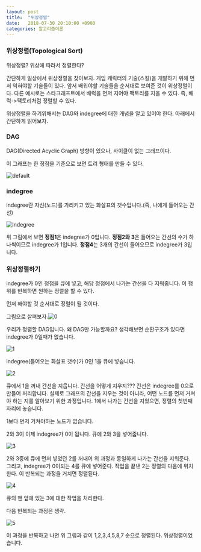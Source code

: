 ```yaml
---
layout: post
title:  "위상정렬"
date:   2018-07-30 20:10:00 +0900
categories: 알고리즘이론
---
```

### 위상정렬(Topological Sort)

위상정렬? 위상에 따라서 정렬한다? 

간단하게 일상에서 위상정렬을 찾아보자. 게임 캐릭터의 기술(스킬)을 개발하기 위해 먼저 익혀야할 기술들이 있다. 앞서 배워야할 기술들을 순서대로 보여준 것이 위상정렬이다. 다른 예시로는 스타크래프트에서 배럭을 먼저 지어야 팩토리를 지을 수 있다. 즉, 배럭->팩토리처럼 정렬할 수 있다.

위상정렬을 하기위해서는 DAG와 indegree에 대한 개념을 알고 있어야 한다. 아래에서 간단하게 읽어보자.



### DAG

DAG(Directed Acyclic Graph) 방향이 있으나, 사이클이 없는 그래프이다.

이 그래프는 한 정점을 기준으로 보면 트리 형태를 만들 수 있다.

![default](https://user-images.githubusercontent.com/33653318/43394155-ab4f3cd4-9434-11e8-9483-d61aa7c974ef.png)





### indegree

indegree란 자신(노드)를 가리키고 있는 화살표의 갯수입니다.(즉, 나에게 들어오는 간선)

![indegree](https://user-images.githubusercontent.com/33653318/43394154-ab2389a4-9434-11e8-8cd5-98a091ae5226.png)

위 그림에서 보면 **정점1**은 indegree가 0입니다. **정점2와 3**은 들어오는 간선의 수가 하나씩이므로 indegree가 1입니다. **정점4**는 3개의 간선이 들어오므로 indegree가 3입니다.



### 위상정렬하기

indegree가 0인 정점을 큐에 넣고, 해당 정점에서 나가는 간선을 다 지워줍니다. 이 행위를 반복하면 원하는 정렬을 할 수 있다. 

먼저 해야할 것 순서대로 정렬이 될 것이다.

그림으로 살펴보자.![0](https://user-images.githubusercontent.com/33653318/43394148-a9e9e1d2-9434-11e8-9d51-03fc58a83d90.png)

우리가 정렬할 DAG입니다. 왜 DAG만 가능할까요? 생각해보면 순환구조가 있다면 indegree가 0일때가 없습니다.

![1](https://user-images.githubusercontent.com/33653318/43394149-aa184bf8-9434-11e8-9300-e7256d710373.png)

indegree(들어오는 화살표 갯수)가 0인 1을 큐에 넣습니다. 

![2](https://user-images.githubusercontent.com/33653318/43394150-aa4464f4-9434-11e8-92b4-da8551ac2484.png)

큐에서 1을 꺼내 간선을 지웁니다. 간선을 어떻게 지우지??? 간선은 indegree를 0으로 만들어 처리합니다. 실제로 그래프의 간선을 지우는 것이 아니라, 어떤 노드를 먼저 거쳐야 하는 지를 알아보기 위한 과정입니다. 1에서 나가는 간선을 지웠으면, 정렬의 첫번째 자리에 놓습니다.

1보다 먼저 거쳐야하는 노드가 없습니다. 



2와 3이 이제 indegree가 0이 됩니다. 큐에 2와 3을 넣어줍니다.

![3](https://user-images.githubusercontent.com/33653318/43394151-aa735fac-9434-11e8-9bcb-fc3f8a1cb586.png)

2와 3중에 큐에 먼저 넣었던 2를 꺼내어 위 과정과 동일하게 나가는 간선을 지워준다. 그리고, indegree가 0이되는 4를 큐에 넣어준다. 작업을 끝낸 2는 정렬의 다음에 위치한다. 이 반복되는 과정을 거치면 정렬된다.

![4](https://user-images.githubusercontent.com/33653318/43394152-aa9f9e0a-9434-11e8-8bb1-a3373b384edb.png)

큐의 맨 앞에 있는 3에 대한 작업을 처리한다.

다음 반복되는 과정은 생략.

![5](https://user-images.githubusercontent.com/33653318/43394153-aacdc6fe-9434-11e8-896e-5ef40f6d37e6.png)

이 과정을 반복하고 나면 위 그림과 같이 1,2,3,4,5,8,7 순으로 정렬된다. 위상정렬이었습니다.